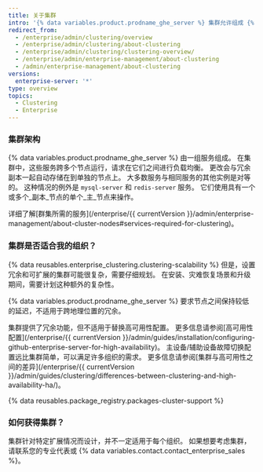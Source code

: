 ```yaml
---
title: 关于集群
intro: '{% data variables.product.prodname_ghe_server %} 集群允许组成 {% data variables.product.prodname_ghe_server %} 的服务跨多个节点进行扩展。'
redirect_from:
  - /enterprise/admin/clustering/overview
  - /enterprise/admin/clustering/about-clustering
  - /enterprise/admin/clustering/clustering-overview/
  - /enterprise/admin/enterprise-management/about-clustering
  - /admin/enterprise-management/about-clustering
versions:
  enterprise-server: '*'
type: overview
topics:
  - Clustering
  - Enterprise
---
```

### 集群架构

{% data variables.product.prodname_ghe_server %} 由一组服务组成。 在集群中，这些服务跨多个节点运行，请求在它们之间进行负载均衡。 更改会与冗余副本一起自动存储在到单独的节点上。 大多数服务与相同服务的其他实例是对等的。 这种情况的例外是 `mysql-server` 和 `redis-server` 服务。 它们使用具有一个或多个_副本_节点的单个_主_节点来操作。

详细了解[群集所需的服务](/enterprise/{{ currentVersion }}/admin/enterprise-management/about-cluster-nodes#services-required-for-clustering)。

### 集群是否适合我的组织？

{% data reusables.enterprise_clustering.clustering-scalability %} 但是，设置冗余和可扩展的集群可能很复杂，需要仔细规划。 在安装、灾难恢复场景和升级期间，需要计划这种额外的复杂性。

{% data variables.product.prodname_ghe_server %} 要求节点之间保持较低的延迟，不适用于跨地理位置的冗余。

集群提供了冗余功能，但不适用于替换高可用性配置。 更多信息请参阅[高可用性配置](/enterprise/{{ currentVersion }}/admin/guides/installation/configuring-github-enterprise-server-for-high-availability)。 主设备/辅助设备故障切换配置远比集群简单，可以满足许多组织的需求。 更多信息请参阅[集群与高可用性之间的差异](/enterprise/{{ currentVersion }}/admin/guides/clustering/differences-between-clustering-and-high-availability-ha/)。

{% data reusables.package_registry.packages-cluster-support %}

### 如何获得集群？

集群针对特定扩展情况而设计，并不一定适用于每个组织。 如果想要考虑集群，请联系您的专业代表或 {% data variables.contact.contact_enterprise_sales %}。
